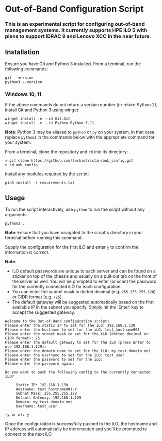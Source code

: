 # Out-of-Band Configuration Script
### This is an experimental script for configuring out-of-band management systems. It currently supports HPE iLO 5 with plans to support iDRAC 9 and Lenovo XCC in the near future.

## Installation
Ensure you have Git and Python 3 installed. From a terminal, run the following commands:
```
git --version
python3 --version
```
### Windows 10, 11
If the above commands do not return a version number (or return Python 2), install Git and Python 3 using winget:
```
winget install -e --id Git.Git
winget install -e --id Python.Python.3.11
```
**Note**: Python 3 may be aliased to `python` or `py` on your system. In that case, replace `python3` in the commands below with the appropriate command for your system.

From a terminal, clone the repository and `cd` into its directory:
```
> git clone https://github.com/techietristan/oob_config.git
> cd oob_config
```
Install any modules required by the script:
```
pip3 install -r requirements.txt
```

## Usage
To run the script interactively, use `python` to run the script without any arguments:
```
python3 .
```
**Note**: Ensure that you have navigated to the script's directory in your terminal before running this command.

Supply the configuration for the first iLO and enter `y` to confirm the information is correct.

**Note**: 
* iLO default passwords are unique to each server and can be found on a sticker on top of the chassis and usually on a pull-out tab on the front of the server as well. You will be prompted to enter (or scan) the password for the currently connected iLO for each configuration.
* You can enter the subnet mask in dotted decimal (e.g. `255.255.255.128`) or CIDR format (e.g. `/25`).
* The default gateway will be suggested automatically based on the first available IP in the subnet you specify. Simply hit the 'Enter' key to accept the suggested gateway.

```
Welcome to the Out-of-Band configuration script!
Please enter the static IP to set for the iLO: 192.168.1.130
Please enter the hostname to set for the iLO: test_hostname001
Please enter the subnet mask to set for the iLO (dotted decimal or CIDR format): 25
Please enter the default gateway to set for the iLO (press Enter to use 192.168.1.129): 
Please enter the domain name to set for the iLO: my.test.domain.net
Please enter the username to set for the iLO: test_user
Please enter the password to set for the iLO: 
Please enter the password again: 

Do you want to push the following config to the currently connected iLO?

	 Static IP: 192.168.1.130
	 Hostname: test_hostname001-r
	 Subnet Mask: 255.255.255.128
	 Default Gateway: 192.168.1.129
	 Domain: my.test.domain.net
	 Username: test_user
	
(y or n): y
```
Once the configuration is successfully pushed to the iLO, the hostname and IP address will automatically be incremented and you'll be prompted to connect to the next iLO